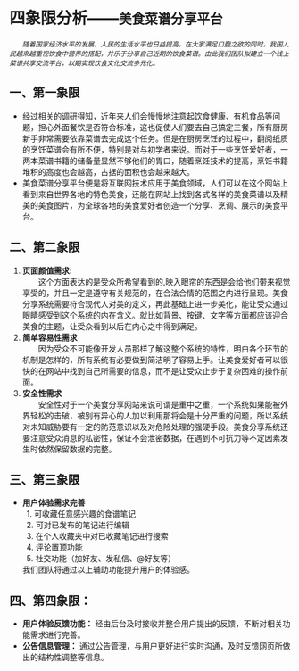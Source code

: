 # 四象限分析——<small>美食菜谱分享平台</small>

<small>*&ensp;&ensp;&ensp;&ensp;随着国家经济水平的发展，人民的生活水平也日益提高，在大家满足口腹之欲的同时，我国人民越来越重视饮食中营养的搭配，并乐于分享自己近期的饮食菜谱。由此我们团队拟建立一个线上菜谱共享交流平台，以期实现饮食文化交流多元化。*</small>

## 一、第一象限
- 经过相关的调研得知，近年来人们会慢慢地注意起饮食健康、有机食品等问题，担心外面餐饮是否符合标准，这也促使人们要去自己搞定三餐，所有厨房新手非常需要依靠菜谱去完成这个任务。但是在厨房烹饪的过程中，翻阅纸质的烹饪菜谱会有所不便，特别是对与初学者来说。而对于一些烹饪爱好者，一两本菜谱书籍的储备量显然不够他们的胃口，随着烹饪技术的提高，烹饪书籍堆积的高度也会越高，占据的面积也会越来越大。
- 美食菜谱分享平台便是将互联网技术应用于美食领域，人们可以在这个网站上看到来自世界各地的特色美食，还能在网站上找到各式各样的美食菜谱以及精美的美食图片，为全球各地的美食爱好者创造一个分享、烹调、展示的美食平台。

## 二、第二象限
1. **页面颜值需求:**  
&ensp;&ensp;&ensp;&ensp;这个方面表达的是受众所希望看到的,映入眼帘的东西是会给他们带来视觉享受的，并且一定是遵守有关规范的，在合法合情的范围之内进行呈现。美食分享系统需要符合现代人对美的定义，再此基础上进一步美化，能让受众通过眼睛感受到这个系统的内在含义。就比如背景、按键、文字等方面都应该迎合美食的主题，让受众看到以后在内心之中得到满足。
2. **简单容易性需求**  
&ensp;&ensp;&ensp;&ensp;因为受众不可能像开发人员那样了解这整个系统的特性，明白各个环节的机制是怎样的，所有系统有必要做到简洁明了容易上手。让美食爱好者可以很快的在网站中找到自己所需要的信息，而不是让受众止步于复杂困难的操作前面。
3. **安全性需求**  
&ensp;&ensp;&ensp;&ensp;安全性对于一个美食分享网站来说可谓是重中之重，一个系统如果能被外界轻松的击破，被别有异心的人加以利用那将会是十分严重的问题，所以系统对未知威胁要有一定的防范意识以及对危险处理的强硬手段。美食分享系统还要注意受众消息的私密性，保证不会泄密数据，在遇到不可抗力等不定因素发生时依然保留数据的完整。

## 三、第三象限
-  **用户体验需求完善**   
&ensp;1. 可收藏任意感兴趣的食谱笔记  
&ensp;2. 可对已发布的笔记进行编辑  
&ensp;3. 在个人收藏夹中对已收藏笔记进行搜索  
&ensp;4. 评论置顶功能  
&ensp;5. 社交功能（加好友、发私信、@好友等）  
我们团队将通过以上辅助功能提升用户的体验感。

## 四、第四象限：
- **用户体验反馈功能：**  经由后台及时接收并整合用户提出的反馈，不断对相关功能需求进行完善。
- **公告信息管理：**  通过公告管理，与用户更好进行实时沟通，及时反馈网页所做出的结构性调整等信息。

